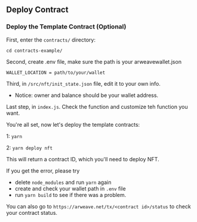 ## Deploy Contract

### Deploy the Template Contract (Optional)

First, enter the `contracts/` directory:

```
cd contracts-example/

```

Second, create .env file, make sure the path is your arweavewallet.json

```
WALLET_LOCATION = path/to/your/wallet
```

Third, in `/src/nft/init_state.json` file, edit it to your own info.

- Notice: owner and balance should be your wallet address.

Last step, in `index.js`. Check the function and customize teh function you want.

You're all set, now let's deploy the template contracts:

1: `yarn`

2: `yarn deploy nft`

This will return a contract ID, which you'll need to deploy NFT.

If you get the error, please try

- delete `node_modules` and run `yarn` again
- create and check your wallet path in `.env` file
- run `yarn build` to see if there was a problem.

You can also go to `https://arweave.net/tx/<contract id>/status` to check your contract status.
